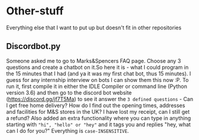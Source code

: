 # Other-stuff
Everything else that I want to put up but doesn't fit in other repositories 

## Discordbot.py
Someone asked me to go to Marks&Spencers FAQ page. Choose any 3 questions and create a chatbot on it.So here it is - what I could program in the 15 minutes that I had (and ya it was my first chat bot, thus 15 minutes). I guess for any internship interview on bots I can show them this now :P. To run it, first compile it in either the IDLE Compiler or command line (Python version 3.6) and then go to the discord bot website (https://discord.gg/jf7T5Ma) to see it answer the `3 defined questions` - 
Can I get free home delivery?
How do I find out the opening times, addresses and facilities for M&S stores in the UK?
I have lost my receipt, can I still get a refund?
Also added an extra functionality where you can type in anything starting with `"hi", "hello" or "hey"` and it tags you and replies "hey, what can I do for you?"
Everything is `case-INSENSITIVE`. 
